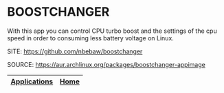 # BOOSTCHANGER

 With this app you can control CPU turbo boost and the settings of the 
 cpu speed in order to consuming less battery voltage on Linux.

 SITE: https://github.com/nbebaw/boostchanger

 SOURCE: https://aur.archlinux.org/packages/boostchanger-appimage

 | [Applications](https://portable-linux-apps.github.io/apps.html) | [Home](https://portable-linux-apps.github.io)
 | --- | --- |
